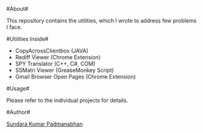 #About#

This repository contains the utilities, which I wrote to address few problems I face.

#Utilities Inside#


  + CopyAcrossClientbox (JAVA)
  + Rediff Viewer       (Chrome Extension)
  + SPY Translator      (C++, C#, COM)
  + SSMatri Viewer      (GreaseMonkey Script)
  + Gmail Browser Open Pages  (Chrome Extension)

#Usage#

Please refer to the individual projects for details.

#Author#

[Sundara Kumar Padmanabhan](http://www.linkedin.com/in/sundarkp)




